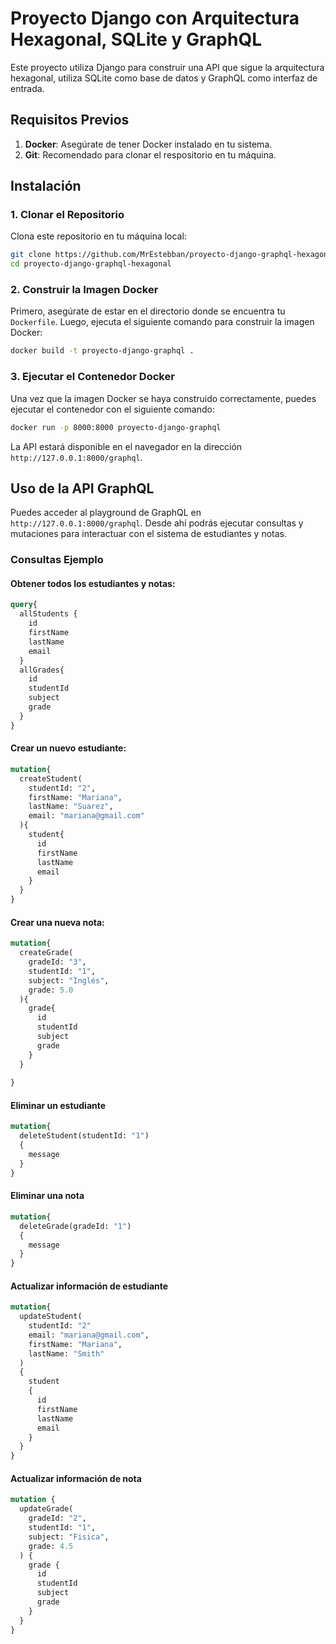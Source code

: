 
# Proyecto Django con Arquitectura Hexagonal, SQLite y GraphQL

Este proyecto utiliza Django para construir una API que sigue la arquitectura hexagonal, utiliza SQLite como base de datos y GraphQL como interfaz de entrada.

## Requisitos Previos

1. **Docker**: Asegúrate de tener Docker instalado en tu sistema.
3. **Git**: Recomendado para clonar el respositorio en tu máquina.

## Instalación

### 1. Clonar el Repositorio

Clona este repositorio en tu máquina local:

```bash
git clone https://github.com/MrEstebban/proyecto-django-graphql-hexagonal
cd proyecto-django-graphql-hexagonal
```

### 2. Construir la Imagen Docker

Primero, asegúrate de estar en el directorio donde se encuentra tu `Dockerfile`. Luego, ejecuta el siguiente comando para construir la imagen Docker:

```sh
docker build -t proyecto-django-graphql .
```


### 3. Ejecutar el Contenedor Docker

Una vez que la imagen Docker se haya construido correctamente, puedes ejecutar el contenedor con el siguiente comando:

```bash
docker run -p 8000:8000 proyecto-django-graphql
```

La API estará disponible en el navegador en la dirección `http://127.0.0.1:8000/graphql`.

## Uso de la API GraphQL

Puedes acceder al playground de GraphQL en `http://127.0.0.1:8000/graphql`. Desde ahí podrás ejecutar consultas y mutaciones para interactuar con el sistema de estudiantes y notas.

### Consultas Ejemplo

#### Obtener todos los estudiantes y notas:

```graphql
query{
  allStudents {
    id
    firstName
    lastName
    email
  }
  allGrades{
    id
    studentId
    subject
    grade
  }
}
```

#### Crear un nuevo estudiante:

```graphql
mutation{
  createStudent(
    studentId: "2",
    firstName: "Mariana",
    lastName: "Suarez",
    email: "mariana@gmail.com"
  ){
    student{
      id
      firstName
      lastName
      email
    }
  }
}
```

#### Crear una nueva nota:

```graphql
mutation{
  createGrade(
    gradeId: "3",
    studentId: "1",
    subject: "Inglés",
    grade: 5.0
  ){
    grade{
      id
      studentId
      subject
      grade
    }
  }
  
}
```

#### Eliminar un estudiante

```graphql
mutation{
  deleteStudent(studentId: "1")
  {
    message
  }
}
```

#### Eliminar una nota

```graphql
mutation{
  deleteGrade(gradeId: "1")
  {
    message
  }
}
```

#### Actualizar información de estudiante

```graphql
mutation{
  updateStudent(
    studentId: "2"
    email: "mariana@gmail.com",
    firstName: "Mariana",
    lastName: "Smith"
  )
  {
    student
    {
      id
      firstName
      lastName
      email
    }
  }
}
```

#### Actualizar información de nota
```graphql
mutation {
  updateGrade(
    gradeId: "2",
    studentId: "1",
    subject: "Fisica",
    grade: 4.5
  ) {
    grade {
      id
      studentId
      subject
      grade
    }
  }
}
```
